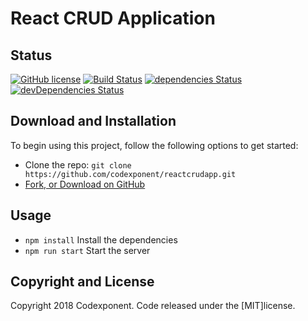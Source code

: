 # React CRUD Application

## Status

[![GitHub license](https://img.shields.io/badge/license-MIT-blue.svg)](https://raw.githubusercontent.com/codexponent/reactcrudapp/master/LICENSE)
[![Build Status](https://api.travis-ci.com/codexponent/reactcrudapp.svg?token=7YLbZnNjDcsYyhUp2xvc&branch=master)](https://travis-ci.com/codexponent/reactcrudapp)
[![dependencies Status](https://david-dm.org/codexponent/reactcrudapp/status.svg)](https://david-dm.org/codexponent/reactcrudapp)
[![devDependencies Status](https://david-dm.org/codexponent/reactcrudapp/dev-status.svg)](https://david-dm.org/codexponent/reactcrudapp?type=dev)

## Download and Installation

To begin using this project, follow the following options to get started:
* Clone the repo: `git clone https://github.com/codexponent/reactcrudapp.git`
* [Fork, or Download on GitHub](https://github.com/codexponent/reactcrudapp)

## Usage

- `npm install` Install the dependencies
- `npm run start` Start the server

## Copyright and License

Copyright 2018 Codexponent. Code released under the [MIT]license.

